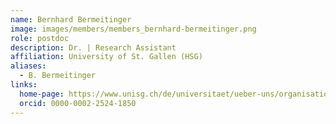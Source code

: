 ```yaml
---
name: Bernhard Bermeitinger
image: images/members/members_bernhard-bermeitinger.png
role: postdoc
description: Dr. | Research Assistant
affiliation: University of St. Gallen (HSG)
aliases:
  - B. Bermeitinger
links:
  home-page: https://www.unisg.ch/de/universitaet/ueber-uns/organisation/detail/person-id/1fa3d0cd-cb80-410a-b2b4-dbc3f1a4ee27/
  orcid: 0000-0002-2524-1850
---
```


